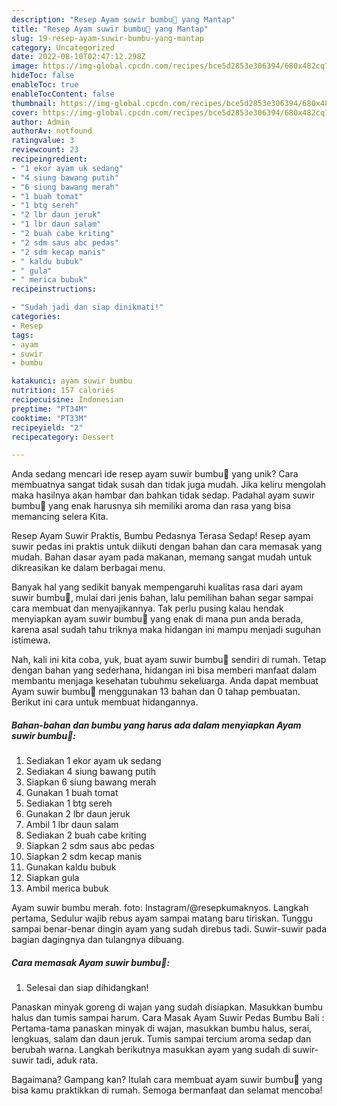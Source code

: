 ```yaml
---
description: "Resep Ayam suwir bumbu🍗 yang Mantap"
title: "Resep Ayam suwir bumbu🍗 yang Mantap"
slug: 19-resep-ayam-suwir-bumbu-yang-mantap
category: Uncategorized
date: 2022-08-10T02:47:12.298Z
image: https://img-global.cpcdn.com/recipes/bce5d2853e306394/680x482cq70/ayam-suwir-bumbu-foto-resep-utama.jpg
hideToc: false
enableToc: true
enableTocContent: false
thumbnail: https://img-global.cpcdn.com/recipes/bce5d2853e306394/680x482cq70/ayam-suwir-bumbu-foto-resep-utama.jpg
cover: https://img-global.cpcdn.com/recipes/bce5d2853e306394/680x482cq70/ayam-suwir-bumbu-foto-resep-utama.jpg
author: Admin
authorAv: notfound
ratingvalue: 3
reviewcount: 23
recipeingredient:
- "1 ekor ayam uk sedang"
- "4 siung bawang putih"
- "6 siung bawang merah"
- "1 buah tomat"
- "1 btg sereh"
- "2 lbr daun jeruk"
- "1 lbr daun salam"
- "2 buah cabe kriting"
- "2 sdm saus abc pedas"
- "2 sdm kecap manis"
- " kaldu bubuk"
- " gula"
- " merica bubuk"
recipeinstructions:

- "Sudah jadi dan siap dinikmati!"
categories:
- Resep
tags:
- ayam
- suwir
- bumbu

katakunci: ayam suwir bumbu 
nutrition: 157 calories
recipecuisine: Indonesian
preptime: "PT34M"
cooktime: "PT33M"
recipeyield: "2"
recipecategory: Dessert

---
```





Anda sedang mencari ide resep ayam suwir bumbu🍗 yang unik? Cara membuatnya sangat tidak susah dan tidak juga mudah. Jika keliru mengolah maka hasilnya akan hambar dan bahkan tidak sedap. Padahal ayam suwir bumbu🍗 yang enak harusnya sih memiliki aroma dan rasa yang bisa memancing selera Kita.





Resep Ayam Suwir Praktis, Bumbu Pedasnya Terasa Sedap! Resep ayam suwir pedas ini praktis untuk diikuti dengan bahan dan cara memasak yang mudah. Bahan dasar ayam pada makanan, memang sangat mudah untuk dikreasikan ke dalam berbagai menu.

Banyak hal yang sedikit banyak mempengaruhi kualitas rasa dari ayam suwir bumbu🍗, mulai dari jenis bahan, lalu pemilihan bahan segar sampai cara membuat dan menyajikannya. Tak perlu pusing kalau hendak menyiapkan ayam suwir bumbu🍗 yang enak di mana pun anda berada, karena asal sudah tahu triknya maka hidangan ini mampu menjadi suguhan istimewa.






Nah, kali ini kita coba, yuk, buat ayam suwir bumbu🍗 sendiri di rumah. Tetap dengan bahan yang sederhana, hidangan ini bisa memberi manfaat dalam membantu menjaga kesehatan tubuhmu sekeluarga. Anda dapat membuat Ayam suwir bumbu🍗 menggunakan 13 bahan dan 0 tahap pembuatan. Berikut ini cara untuk membuat hidangannya.

<!--inarticleads1-->

##### Bahan-bahan dan bumbu yang harus ada dalam menyiapkan Ayam suwir bumbu🍗:

1. Sediakan 1 ekor ayam uk sedang
1. Sediakan 4 siung bawang putih
1. Siapkan 6 siung bawang merah
1. Gunakan 1 buah tomat
1. Sediakan 1 btg sereh
1. Gunakan 2 lbr daun jeruk
1. Ambil 1 lbr daun salam
1. Sediakan 2 buah cabe kriting
1. Siapkan 2 sdm saus abc pedas
1. Siapkan 2 sdm kecap manis
1. Gunakan  kaldu bubuk
1. Siapkan  gula
1. Ambil  merica bubuk


Ayam suwir bumbu merah. foto: Instagram/@resepkumaknyos. Langkah pertama, Sedulur wajib rebus ayam sampai matang baru tiriskan. Tunggu sampai benar-benar dingin ayam yang sudah direbus tadi. Suwir-suwir pada bagian dagingnya dan tulangnya dibuang. 

<!--inarticleads2-->

##### Cara memasak Ayam suwir bumbu🍗:


1. Selesai dan siap dihidangkan!

Panaskan minyak goreng di wajan yang sudah disiapkan. Masukkan bumbu halus dan tumis sampai harum. Cara Masak Ayam Suwir Pedas Bumbu Bali : Pertama-tama panaskan minyak di wajan, masukkan bumbu halus, serai, lengkuas, salam dan daun jeruk. Tumis sampai tercium aroma sedap dan berubah warna. Langkah berikutnya masukkan ayam yang sudah di suwir-suwir tadi, aduk rata. 

Bagaimana? Gampang kan? Itulah cara membuat ayam suwir bumbu🍗 yang bisa kamu praktikkan di rumah. Semoga bermanfaat dan selamat mencoba!
